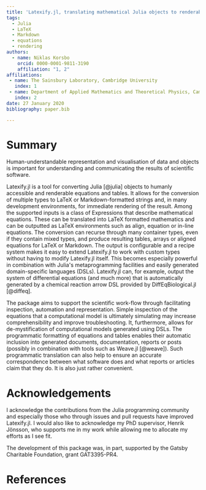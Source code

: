 ```yaml
---
title: 'Latexify.jl, translating mathematical Julia objects to renderable equations and tables.'
tags:
  - Julia
  - LaTeX
  - Markdown
  - equations
  - rendering
authors:
  - name: Niklas Korsbo
    orcid: 0000-0001-9811-3190
    affiliation: "1, 2"
affiliations:
 - name: The Sainsbury Laboratory, Cambridge University
   index: 1
 - name: Department of Applied Mathematics and Theoretical Physics, Cambridge University
   index: 2
date: 27 January 2020
bibliography: paper.bib

---
```


# Summary

Human-understandable representation and visualisation of data and objects is
important for understanding and communicating the results of scientific
software. 

Latexify.jl is a tool for converting Julia [@julia] objects to humanly
accessible and renderable equations and tables.  It allows for the conversion
of multiple types to LaTeX or Markdown-formatted strings and, in many
development environments, for immediate rendering of the result. Among the
supported inputs is a class of Expressions that describe mathematical
equations. These can be translated into LaTeX formatted mathematics and can be
outputted as LaTeX environments such as align, equation or in-line equations.
The conversion can recurse through many container types, even if they contain
mixed types, and produce resulting tables, arrays or aligned equations for
LaTeX or Markdown. The output is configurable and a recipe system makes it easy
to extend Latexify.jl to work with custom types without having to modify
Latexify.jl itself. This becomes especially powerful in combination with
Julia's metaprogramming facilities and easily generated domain-specific
languages (DSLs). Latexify.jl can, for example, output the system of
differential equations (and much more) that is automatically generated by a
chemical reaction arrow DSL provided by DiffEqBiological.jl [@diffeq].  

The package aims to support the scientific work-flow through facilitating
inspection, automation and representation. Simple inspection of the equations
that a computational model is ultimately simulating may increase
comprehensibility and improve troubleshooting.  It, furthermore, allows for
de-mystification of computational models generated using DSLs.  The
programmatic formatting of equations and tables enables their automatic
inclusion into generated documents, documentation, reports or posts (possibly
in combination with tools such as Weave.jl [@weave]). Such programmatic
translation can also help to ensure an accurate correspondence between what
software does and what reports or articles claim that they do.  It is also just
rather convenient.


# Acknowledgements

I acknowledge the contributions from the Julia programming community and
especially those who through issues and pull requests have improved
Latexify.jl. I would also like to acknowledge my PhD supervisor, Henrik
Jönsson, who supports me in my work while allowing me to allocate my efforts as
I see fit.

The development of this package was, in part, supported by the Gatsby
Charitable Foundation, grant GAT3395-PR4.

# References
